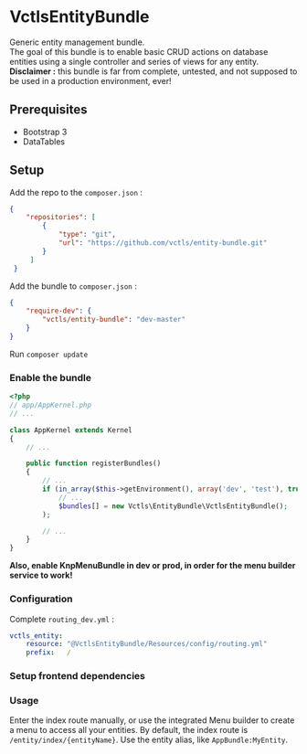 # VctlsEntityBundle

Generic entity management bundle.  
The goal of this bundle is to enable basic CRUD actions on database entities using a single controller and series of views for any entity.  
**Disclaimer :** this bundle is far from complete, untested, and not supposed to be used in a production environment, ever!

## Prerequisites
  - Bootstrap 3
  - DataTables


## Setup

Add the repo to the `composer.json` :  
```json
{
    "repositories": [
        {
            "type": "git",
            "url": "https://github.com/vctls/entity-bundle.git"
        }
     ]
 }
```

Add the bundle to `composer.json` :
```json
{
    "require-dev": {
        "vctls/entity-bundle": "dev-master"
    }
}
```

Run `composer update`

### Enable the bundle
```php
<?php
// app/AppKernel.php
// ...

class AppKernel extends Kernel
{
    // ...

    public function registerBundles()
    {
        // ...
        if (in_array($this->getEnvironment(), array('dev', 'test'), true)) {
            // ...
            $bundles[] = new Vctls\EntityBundle\VctlsEntityBundle();
        );

        // ...
    }
}
```

**Also, enable KnpMenuBundle in dev or prod, in order for the menu builder service to work!**

### Configuration
Complete `routing_dev.yml` :
```yaml
vctls_entity:
    resource: "@VctlsEntityBundle/Resources/config/routing.yml"
    prefix:   /
```

### Setup frontend dependencies

### Usage
Enter the index route manually, or use the integrated Menu builder to create a menu to access all your entities.
By default, the index route is `/entity/index/{entityName}`. Use the entity alias, like `AppBundle:MyEntity`.
